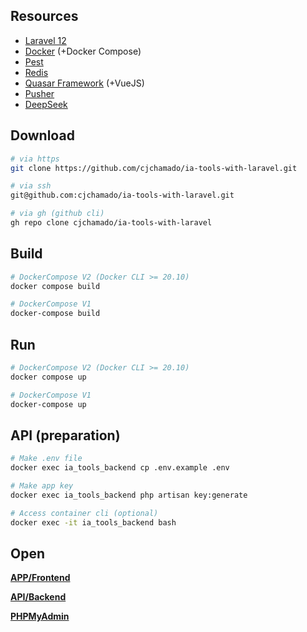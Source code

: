 
## Resources

- [Laravel 12](https://laravel.com/docs/12.x)
- [Docker](https://www.docker.com) (+Docker Compose)
- [Pest](https://pestphp.com)
- [Redis](https://redis.io)
- [Quasar Framework](https://quasar.dev) (+VueJS)
- [Pusher](https://pusher.com)
- [DeepSeek](https://platform.deepseek.com)

## Download

```sh
# via https
git clone https://github.com/cjchamado/ia-tools-with-laravel.git

# via ssh
git@github.com:cjchamado/ia-tools-with-laravel.git

# via gh (github cli)
gh repo clone cjchamado/ia-tools-with-laravel
```

## Build

```sh
# DockerCompose V2 (Docker CLI >= 20.10)
docker compose build

# DockerCompose V1
docker-compose build
```

## Run

```sh
# DockerCompose V2 (Docker CLI >= 20.10)
docker compose up

# DockerCompose V1
docker-compose up
```

## API (preparation)

```sh
# Make .env file
docker exec ia_tools_backend cp .env.example .env

# Make app key
docker exec ia_tools_backend php artisan key:generate

# Access container cli (optional)
docker exec -it ia_tools_backend bash
```

## Open

**[APP/Frontend](http://localhost:9922)**

**[API/Backend](http://localhost:8822)**

**[PHPMyAdmin](http://localhost:4422)**
